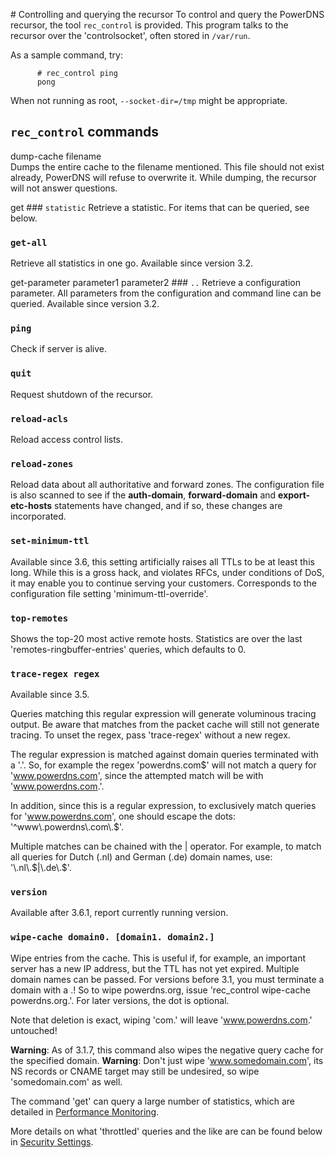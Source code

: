 # Controlling and querying the recursor
To control and query the PowerDNS recursor, the tool `rec_control` is provided. This program talks to the recursor over the 'controlsocket', often stored in `/var/run`.

As a sample command, try:

``` {.screen}
      # rec_control ping
      pong
```

When not running as root, `--socket-dir=/tmp` might be appropriate.

## `rec_control` commands
dump-cache filename  
Dumps the entire cache to the filename mentioned. This file should not exist already, PowerDNS will refuse to overwrite it. While dumping, the recursor will not answer questions.

get ### `statistic`
Retrieve a statistic. For items that can be queried, see below.

### `get-all`
Retrieve all statistics in one go. Available since version 3.2.

get-parameter parameter1 parameter2 ### `..`
Retrieve a configuration parameter. All parameters from the configuration and command line can be queried. Available since version 3.2.

### `ping`
Check if server is alive.

### `quit`
Request shutdown of the recursor.

### `reload-acls`
Reload access control lists.

### `reload-zones`
Reload data about all authoritative and forward zones. The configuration file is also scanned to see if the **auth-domain**, **forward-domain** and **export-etc-hosts** statements have changed, and if so, these changes are incorporated.

### `set-minimum-ttl`
Available since 3.6, this setting artificially raises all TTLs to be at least this long. While this is a gross hack, and violates RFCs, under conditions of DoS, it may enable you to continue serving your customers. Corresponds to the configuration file setting 'minimum-ttl-override'.

### `top-remotes`
Shows the top-20 most active remote hosts. Statistics are over the last 'remotes-ringbuffer-entries' queries, which defaults to 0.

### `trace-regex regex`
Available since 3.5.

Queries matching this regular expression will generate voluminous tracing output. Be aware that matches from the packet cache will still not generate tracing. To unset the regex, pass 'trace-regex' without a new regex.

The regular expression is matched against domain queries terminated with a '.'. So, for example the regex 'powerdns.com\$' will not match a query for 'www.powerdns.com', since the attempted match will be with 'www.powerdns.com.'.

In addition, since this is a regular expression, to exclusively match queries for 'www.powerdns.com', one should escape the dots: '\^www\\.powerdns\\.com\\.\$'.

Multiple matches can be chained with the | operator. For example, to match all queries for Dutch (.nl) and German (.de) domain names, use: '\\.nl\\.\$|\\.de\\.\$'.

### `version`
Available after 3.6.1, report currently running version.

### `wipe-cache domain0. [domain1. domain2.]`
Wipe entries from the cache. This is useful if, for example, an important server has a new IP address, but the TTL has not yet expired. Multiple domain names can be passed. For versions before 3.1, you must terminate a domain with a .! So to wipe powerdns.org, issue 'rec\_control wipe-cache powerdns.org.'. For later versions, the dot is optional.

Note that deletion is exact, wiping 'com.' will leave 'www.powerdns.com.' untouched!

**Warning**: As of 3.1.7, this command also wipes the negative query cache for the specified domain.
**Warning**: Don't just wipe 'www.somedomain.com', its NS records or CNAME target may still be undesired, so wipe 'somedomain.com' as well.

The command 'get' can query a large number of statistics, which are detailed in [Performance Monitoring](stats.md).

More details on what 'throttled' queries and the like are can be found below in [Security Settings](security.md).
